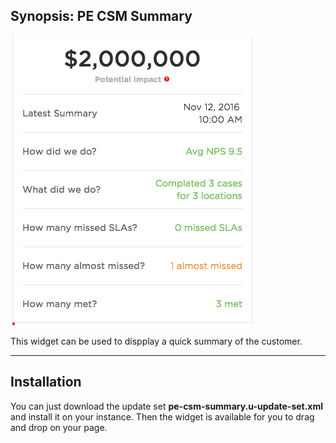 ## Synopsis: PE CSM Summary

![alt text](../images/pe-csm-summary.png "PE CSM Summary")

This widget can be used to dispplay a quick summary of the customer.

***

## Installation

You can just download the update set **pe-csm-summary.u-update-set.xml** and install it on your instance. Then the widget is available for you to drag and drop on your page.





